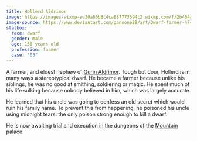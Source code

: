```yaml
---
title: Hollerd Aldrimor
image: https://images-wixmp-ed30a86b8c4ca887773594c2.wixmp.com/f/2b464ae9-bbde-42a4-b043-47d23dfc9953/d7uj4kg-0db93ec0-f0cf-4525-8ae6-7475f544a0c0.png/v1/fill/w_1024,h_1132,strp/dwarf_farmer_by_gansone89_d7uj4kg-fullview.png?token=eyJ0eXAiOiJKV1QiLCJhbGciOiJIUzI1NiJ9.eyJzdWIiOiJ1cm46YXBwOjdlMGQxODg5ODIyNjQzNzNhNWYwZDQxNWVhMGQyNmUwIiwiaXNzIjoidXJuOmFwcDo3ZTBkMTg4OTgyMjY0MzczYTVmMGQ0MTVlYTBkMjZlMCIsIm9iaiI6W1t7ImhlaWdodCI6Ijw9MTEzMiIsInBhdGgiOiJcL2ZcLzJiNDY0YWU5LWJiZGUtNDJhNC1iMDQzLTQ3ZDIzZGZjOTk1M1wvZDd1ajRrZy0wZGI5M2VjMC1mMGNmLTQ1MjUtOGFlNi03NDc1ZjU0NGEwYzAucG5nIiwid2lkdGgiOiI8PTEwMjQifV1dLCJhdWQiOlsidXJuOnNlcnZpY2U6aW1hZ2Uub3BlcmF0aW9ucyJdfQ.tXSp4K3W-QH_3Kx2OTUVSK7dGEOsxeB5lNFPD6jDgPE
image-source: https://www.deviantart.com/gansone89/art/Dwarf-farmer-474544096
statbox:
  race: dwarf
  gender: male
  age: 150 years old
  profession: farmer
  case: "03"
---
```


A farmer, and eldest nephew of [Gurin Aldrimor](gurin-aldrimor). Tough but dour, Hollerd is in many ways a stereotypical dwarf. He became a farmer because unlike his siblings, he was no good at smithing, soldiering or magic. He spent much of his life sulking because nobody believed in him, which was largely accurate.

He learned that his uncle was going to confess an old secret which would ruin his family name. To prevent this from happening, he poisoned his uncle using midnight tears: the only poison strong enough to kill a dwarf.

He is now awaiting trial and execution in the dungeons of the [Mountain](../locales/mountain) palace.
